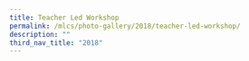 ```yaml
---
title: Teacher Led Workshop
permalink: /mlcs/photo-gallery/2018/teacher-led-workshop/
description: ""
third_nav_title: "2018"
---
```

